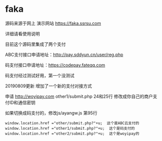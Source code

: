# faka

源码来源于网上  演示网站 https://faka.ssrsu.com

详细请看使用说明

目前这个源码里集成了两个支付

ABC支付接口申请地址：http://pay.sddyun.cn/user/reg.php

 码支付接口申请地址：https://codepay.fateqq.com
 
 码支付经过测试好用，第一个没测试
 
 
20190809更新 增加了一个新的支付对接方式


申请 http://woyipay.com
other1/submit.php   24和25行   修改成你自己的商户支付ID和通信密钥

如果切换成码支付的，修改js/ayangw.js 第95行

```
window.location.href ="other/submit.php?"+u;  这个是ABC云支付的
window.location.href ="other1/submit.php?"+u;  这个是码支付的
window.location.href ="other2/submit.php?"+u;  这个是woyipay的
```


